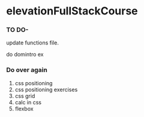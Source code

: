 # elevationFullStackCourse
### TO DO-
update functions file.

do domintro ex
### Do over again

1. css positioning
2. css positioning exercises
3. css grid
4. calc in css
5. flexbox
